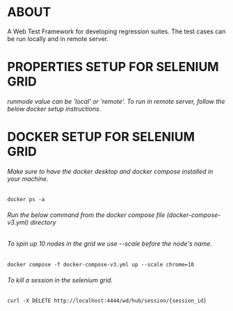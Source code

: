 # ABOUT

A Web Test Framework for developing regression suites. The test cases can be run locally and in remote server.

# PROPERTIES SETUP FOR SELENIUM GRID

###### runmode value can be 'local' or 'remote'. To run in remote server, follow the below docker setup instructions.

# DOCKER SETUP FOR SELENIUM GRID

###### Make sure to have the docker desktop and docker compose installed in your machine.

`docker ps -a`

###### Run the below command from the docker compose file (docker-compose-v3.yml) directory

###### To spin up 10 nodes in the grid we use --scale before the node's name.

`docker compose -f docker-compose-v3.yml up --scale chrome=10`

###### To kill a session in the selenium grid.

`curl -X DELETE http://localhost:4444/wd/hub/session/{session_id}`